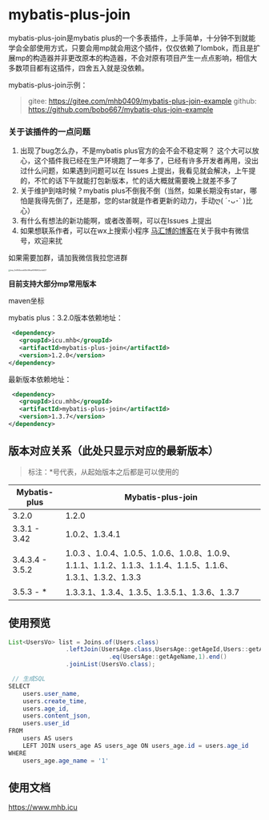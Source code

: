 # mybatis-plus-join

mybatis-plus-join是mybatis plus的一个多表插件，上手简单，十分钟不到就能学会全部使用方式，只要会用mp就会用这个插件，仅仅依赖了lombok，而且是扩展mp的构造器并非更改原本的构造器，不会对原有项目产生一点点影响，相信大多数项目都有这插件，四舍五入就是没依赖。

mybatis-plus-join示例：

> gitee: https://gitee.com/mhb0409/mybatis-plus-join-example
> github: https://github.com/bobo667/mybatis-plus-join-example



### 关于该插件的一点问题

1. 出现了bug怎么办，不是mybatis plus官方的会不会不稳定啊？ 这个大可以放心，这个插件我已经在生产环境跑了一年多了，已经有许多开发者再用，没出过什么问题，如果遇到问题可以在 Issues 上提出，我看见就会解决，上午提的，不忙的话下午就能打包新版本，忙的话大概就需要晚上就差不多了
2. 关于维护到啥时候？mybatis plus不倒我不倒（当然，如果长期没有star，哪怕是我得先倒了，还是那，您的star就是作者更新的动力，手动ღ( ´･ᴗ･` )比心）
3. 有什么有想法的新功能啊，或者改善啊，可以在Issues 上提出
4. 如果想联系作者，可以在wx上搜索小程序 <u>马汇博的博客</u>在关于我中有微信号，欢迎来扰

如果需要加群，请加我微信我拉您进群

<img src="https://www.mhba.work/upload/2022/12/tmp_9c854beed43b4f9eaf4984f42eefa027-2fe7c9b96b9b451db7317ee7bac9c0e5.jpg" alt="tmp_9c854beed43b4f9eaf4984f42eefa027" style="zoom:25%;" />



**目前支持大部分mp常用版本**

maven坐标

mybatis plus：3.2.0版本依赖地址：

```xml
 <dependency>
   <groupId>icu.mhb</groupId>
   <artifactId>mybatis-plus-join</artifactId>
   <version>1.2.0</version>
</dependency>
```

最新版本依赖地址：

```xml
 <dependency>
   <groupId>icu.mhb</groupId>
   <artifactId>mybatis-plus-join</artifactId>
   <version>1.3.7</version>
</dependency>
```



## 版本对应关系（此处只显示对应的最新版本）

> 标注：*号代表，从起始版本之后都是可以使用的

| Mybatis-plus    | Mybatis-plus-join                                                                          |
| --------------- |--------------------------------------------------------------------------------------------|
| 3.2.0           | 1.2.0                                                                                      |
| 3.3.1 - 3.42    | 1.0.2、1.3.4.1                                                                              |
| 3.4.3.4 - 3.5.2 | 1.0.3 、1.0.4、1.0.5、1.0.6、1.0.8、1.0.9、1.1.1、1.1.2、1.1.3、1.1.4、1.1.5、1.1.6、1.3.1、1.3.2、1.3.3 |
| 3.5.3 - *       | 1.3.3.1、1.3.4、1.3.5、1.3.5.1、1.3.6、1.3.7                                                    |

## 使用预览
```java
List<UsersVo> list = Joins.of(Users.class)
                .leftJoin(UsersAge.class,UsersAge::getAgeId,Users::getAgeId)
  							.eq(UsersAge::getAgeName,1).end()
                .joinList(UsersVo.class);

 // 生成SQL
SELECT
	users.user_name,
	users.create_time,
	users.age_id,
	users.content_json,
	users.user_id
FROM
	users AS users
	LEFT JOIN users_age AS users_age ON users_age.id = users.age_id 
WHERE
	users_age.age_name = '1'
```

## 使用文档
https://www.mhb.icu
